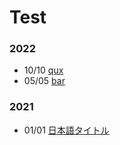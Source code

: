 # Test

### 2022

- 10/10 [qux](localhost)
- 05/05 [bar](localhost)

### 2021

- 01/01 [日本語タイトル](/2021/01/01/foo.html)

